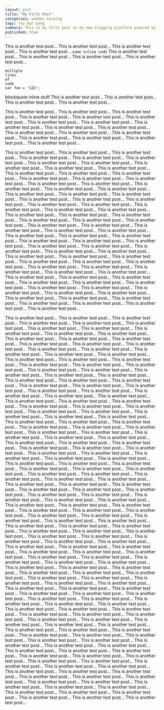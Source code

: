 ```yaml
---
layout: post
title: "My First Post"
categories: webdev hacking
tags: foo bar bang
summary: This is my first post on my new blogging platform powered by Jekyll-Bootstrap. If this summary is too long it will be truncated by default.
published: true
---
```


This is another test post...
This is another test post...
This is another test post...
This is another test post...
`some inline code`
This is another test post...
This is another test post...
This is another test post...
This is another test post...

    multiple
    lines
    of
    code
    var foo = '123';

blockquote inline stuff
This is another test post...
This is another test post...
This is another test post...
This is another test post...

This is another test post...
This is another test post...
This is another test post...
This is another test post...
This is another test post...
This is another test post...
This is another test post...
This is another test post...
This is another test post...
This is another test post...
This is another test post...
This is another test post...
This is another test post...
This is another test post...
This is another test post...
This is another test post...
This is another test post...
This is another test post...   

This is another test post...
This is another test post...
This is another test post...
This is another test post...
This is another test post...
This is another test post...
This is another test post...
This is another test post...
This is another test post...
This is another test post...
This is another test post...
This is another test post...
This is another test post...
This is another test post...
This is another test post...
This is another test post...
This is another test post...
This is another test post...
This is another test post...
This is another test post...
This is another test post...
This is another test post...
This is another test post...
This is another test post...
This is another test post...
This is another test post...
This is another test post...
This is another test post...
This is another test post...
This is another test post...
This is another test post...
This is another test post...
This is another test post...
This is another test post...
This is another test post...
This is another test post...
This is another test post...
This is another test post...
This is another test post...
This is another test post...
This is another test post...
This is another test post...
This is another test post...
This is another test post...
This is another test post...
This is another test post...
This is another test post...
This is another test post...
This is another test post...
This is another test post...
This is another test post...
This is another test post...
This is another test post...
This is another test post...
This is another test post...
This is another test post...
This is another test post...
This is another test post...
This is another test post...
This is another test post...
This is another test post...
This is another test post...
This is another test post...
This is another test post...
This is another test post...
This is another test post...
This is another test post...
This is another test post...
This is another test post...
This is another test post...
This is another test post...
This is another test post...
This is another test post...
This is another test post...
This is another test post...
This is another test post...
This is another test post...
This is another test post...
This is another test post...
This is another test post...
This is another test post...
This is another test post...
This is another test post...
This is another test post...   

This is another test post...
This is another test post...
This is another test post...
This is another test post...
This is another test post...
This is another test post...
This is another test post...
This is another test post...
This is another test post...
This is another test post...
This is another test post...
This is another test post...
This is another test post...
This is another test post...
This is another test post...
This is another test post...
This is another test post...
This is another test post...
This is another test post...
This is another test post...
This is another test post...
This is another test post...
This is another test post...
This is another test post...
This is another test post...
This is another test post...
This is another test post...
This is another test post...
This is another test post...
This is another test post...
This is another test post...
This is another test post...
This is another test post...
This is another test post...
This is another test post...
This is another test post...
This is another test post...
This is another test post...
This is another test post...
This is another test post...
This is another test post...
This is another test post...
This is another test post...
This is another test post...
This is another test post...
This is another test post...
This is another test post...
This is another test post...
This is another test post...
This is another test post...
This is another test post...
This is another test post...
This is another test post...
This is another test post...
This is another test post...
This is another test post...
This is another test post...
This is another test post...
This is another test post...
This is another test post...
This is another test post...
This is another test post...
This is another test post...
This is another test post...
This is another test post...
This is another test post...
This is another test post...
This is another test post...
This is another test post...
This is another test post...
This is another test post...
This is another test post...
This is another test post...
This is another test post...
This is another test post...
This is another test post...
This is another test post...
This is another test post...
This is another test post...
This is another test post...
This is another test post...
This is another test post...
This is another test post...
This is another test post...
This is another test post...
This is another test post...
This is another test post...
This is another test post...
This is another test post...
This is another test post...
This is another test post...
This is another test post...
This is another test post...
This is another test post...
This is another test post...
This is another test post...
This is another test post...
This is another test post...
This is another test post...
This is another test post...
This is another test post...
This is another test post...
This is another test post...
This is another test post...
This is another test post...
This is another test post...
This is another test post...
This is another test post...
This is another test post...
This is another test post...
This is another test post...
This is another test post...
This is another test post...
This is another test post...
This is another test post...
This is another test post...
This is another test post...
This is another test post...
This is another test post...
This is another test post...
This is another test post...
This is another test post...
This is another test post...
This is another test post...
This is another test post...
This is another test post...
This is another test post...
This is another test post...
This is another test post...
This is another test post...
This is another test post...
This is another test post...
This is another test post...
This is another test post...
This is another test post...
This is another test post...
This is another test post...
This is another test post...
This is another test post...
This is another test post...
This is another test post...
This is another test post...
This is another test post...
This is another test post...
This is another test post...
This is another test post...
This is another test post...
This is another test post...
This is another test post...
This is another test post...
This is another test post...
This is another test post...
This is another test post...
This is another test post...
This is another test post...
This is another test post...
This is another test post...
This is another test post...
This is another test post...
This is another test post...
This is another test post...
This is another test post...
This is another test post...
This is another test post...
This is another test post...
This is another test post...
This is another test post...
This is another test post...
This is another test post...
This is another test post...
This is another test post...
This is another test post...
This is another test post...
This is another test post...
This is another test post...
This is another test post...
This is another test post...
This is another test post...
This is another test post...
This is another test post...
This is another test post...
This is another test post...
This is another test post...
This is another test post...
This is another test post...
This is another test post...
This is another test post...
This is another test post...
This is another test post...
This is another test post...
This is another test post...
This is another test post...
This is another test post...
This is another test post...
This is another test post...
This is another test post...
This is another test post...
This is another test post...
This is another test post...
This is another test post...
This is another test post...
This is another test post...
This is another test post...
This is another test post...
